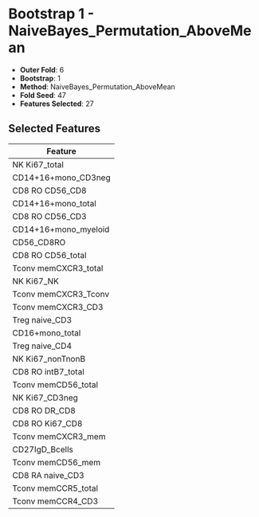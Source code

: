# Bootstrap 1 - NaiveBayes_Permutation_AboveMean

- **Outer Fold**: 6
- **Bootstrap**: 1
- **Method**: NaiveBayes_Permutation_AboveMean
- **Fold Seed**: 47
- **Features Selected**: 27

## Selected Features

| Feature |
|---------|
| NK Ki67_total |
| CD14+16+mono_CD3neg |
| CD8 RO CD56_CD8 |
| CD14+16+mono_total |
| CD8 RO CD56_CD3 |
| CD14+16+mono_myeloid |
| CD56_CD8RO |
| CD8 RO CD56_total |
| Tconv memCXCR3_total |
| NK Ki67_NK |
| Tconv memCXCR3_Tconv |
| Tconv memCXCR3_CD3 |
| Treg naive_CD3 |
| CD16+mono_total |
| Treg naive_CD4 |
| NK Ki67_nonTnonB |
| CD8 RO intB7_total |
| Tconv memCD56_total |
| NK Ki67_CD3neg |
| CD8 RO DR_CD8 |
| CD8 RO Ki67_CD8 |
| Tconv memCXCR3_mem |
| CD27IgD_Bcells |
| Tconv memCD56_mem |
| CD8 RA naive_CD3 |
| Tconv memCCR5_total |
| Tconv memCCR4_CD3 |
